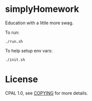 simplyHomework
===

Education with a little more swag.

To run:
```
./run.sh
```

To help setup env vars:
```
./init.sh
```

License
===
CPAL 1.0, see [COPYING](COPYING) for more details.
